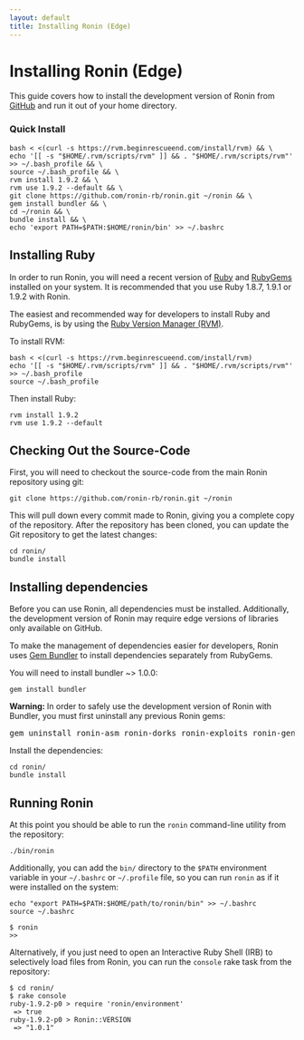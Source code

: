 ```yaml
---
layout: default
title: Installing Ronin (Edge)
---
```


# Installing Ronin (Edge)

This guide covers how to install the development version of Ronin from
[GitHub](https://github.com/ronin-rb/ronin/) and run it out of your
home directory.

### Quick Install

    bash < <(curl -s https://rvm.beginrescueend.com/install/rvm) && \
    echo '[[ -s "$HOME/.rvm/scripts/rvm" ]] && . "$HOME/.rvm/scripts/rvm"' >> ~/.bash_profile && \
    source ~/.bash_profile && \
    rvm install 1.9.2 && \
    rvm use 1.9.2 --default && \
    git clone https://github.com/ronin-rb/ronin.git ~/ronin && \
    gem install bundler && \
    cd ~/ronin && \
    bundle install && \
    echo 'export PATH=$PATH:$HOME/ronin/bin' >> ~/.bashrc

## Installing Ruby

In order to run Ronin, you will need a recent version of
[Ruby](http://www.ruby-lang.org/) and [RubyGems](http://rubygems.org/)
installed on your system. It is recommended that you use Ruby 1.8.7, 1.9.1
or 1.9.2 with Ronin.

The easiest and recommended way for developers to install Ruby and RubyGems,
is by using the [Ruby Version Manager (RVM)](http://rvm.beginrescueend.com/).

To install RVM:

    bash < <(curl -s https://rvm.beginrescueend.com/install/rvm)
    echo '[[ -s "$HOME/.rvm/scripts/rvm" ]] && . "$HOME/.rvm/scripts/rvm"' >> ~/.bash_profile
    source ~/.bash_profile
    
Then install Ruby:

    rvm install 1.9.2
    rvm use 1.9.2 --default

## Checking Out the Source-Code

First, you will need to checkout the source-code from the main Ronin
repository using git:

    git clone https://github.com/ronin-rb/ronin.git ~/ronin

This will pull down every commit made to Ronin, giving you a complete copy of
the repository. After the repository has been cloned, you can update the Git
repository to get the latest changes:

    cd ronin/
    bundle install

## Installing dependencies

Before you can use Ronin, all dependencies must be installed. Additionally, the
development version of Ronin may require edge versions of libraries
only available on GitHub.

To make the management of dependencies easier for developers, Ronin uses
[Gem Bundler](http://gembundler.com/) to install dependencies separately from
RubyGems.

You will need to install bundler ~> 1.0.0:

    gem install bundler

<div class="warning">
  <p>
    <b>Warning:</b> In order to safely use the development version of Ronin
    with Bundler, you must first uninstall any previous Ronin gems:
  </p>

  <pre>gem uninstall ronin-asm ronin-dorks ronin-exploits ronin-gen ronin-php ronin-scanners ronin-sql ronin-web ronin</pre>
</div>

Install the dependencies:

    cd ronin/
    bundle install

## Running Ronin

At this point you should be able to run the `ronin` command-line utility
from the repository:

    ./bin/ronin

Additionally, you can add the `bin/` directory to the `$PATH`
environment variable in your `~/.bashrc` or `~/.profile` file, so you can run
`ronin` as if it were installed on the system:

    echo "export PATH=$PATH:$HOME/path/to/ronin/bin" >> ~/.bashrc
    source ~/.bashrc

    $ ronin
    >>

Alternatively, if you just need to open an Interactive Ruby Shell (IRB) to
selectively load files from Ronin, you can run the `console` rake task
from the repository:

    $ cd ronin/
    $ rake console
    ruby-1.9.2-p0 > require 'ronin/environment'
     => true
    ruby-1.9.2-p0 > Ronin::VERSION
     => "1.0.1"

